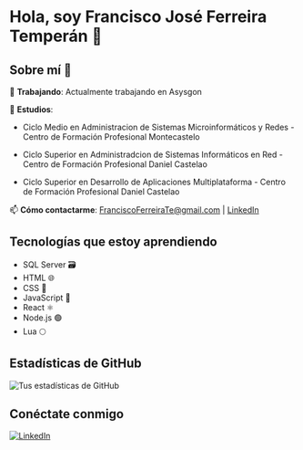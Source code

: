 # Hola, soy Francisco José Ferreira Temperán 👋


## Sobre mí 🌟


🔭 **Trabajando**: Actualmente trabajando en Asysgon

🌱 **Estudios**:

   - Ciclo Medio en Administracion de Sistemas Microinformáticos y Redes - Centro de Formación Profesional Montecastelo
      
   - Ciclo Superior en Administradcion de Sistemas Informáticos en Red - Centro de Formación Profesional Daniel Castelao
      
   - Ciclo Superior en Desarrollo de Aplicaciones Multiplataforma - Centro de Formación Profesional Daniel Castelao



📫 **Cómo contactarme**: [FranciscoFerreiraTe@gmail.com](mailto:FranciscoFerreiraTe@gmail.com)  |  [LinkedIn]([tu-link-de-linkedin-aquí](https://www.linkedin.com/in/francisco-jose-ferreira-temperan-297b50225/))

## Tecnologías que estoy aprendiendo

- SQL Server 🗃️
- HTML 🌐
- CSS 🎨
- JavaScript 📜
- React ⚛️
- Node.js 🟢
- Lua 🌕



## Estadísticas de GitHub
![Tus estadísticas de GitHub](https://github-readme-stats.vercel.app/api?username=FranciscoFerreiraT&show_icons=true)

## Conéctate conmigo
[![LinkedIn](https://img.shields.io/badge/-LinkedIn-blue?style=flat&logo=LinkedIn&logoColor=white)](poner-linkedin)
